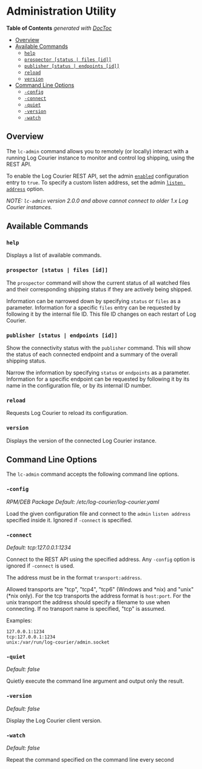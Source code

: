 # Administration Utility

<!-- START doctoc generated TOC please keep comment here to allow auto update -->
<!-- DON'T EDIT THIS SECTION, INSTEAD RE-RUN doctoc TO UPDATE -->
**Table of Contents**  *generated with [DocToc](https://github.com/thlorenz/doctoc)*

- [Overview](#overview)
- [Available Commands](#available-commands)
  - [`help`](#help)
  - [`prospector [status | files [id]]`](#prospector-status--files-id)
  - [`publisher [status | endpoints [id]]`](#publisher-status--endpoints-id)
  - [`reload`](#reload)
  - [`version`](#version)
- [Command Line Options](#command-line-options)
  - [`-config`](#-config)
  - [`-connect`](#-connect)
  - [`-quiet`](#-quiet)
  - [`-version`](#-version)
  - [`-watch`](#-watch)

<!-- END doctoc generated TOC please keep comment here to allow auto update -->

## Overview

The `lc-admin` command allows you to remotely (or locally) interact with a
running Log Courier instance to monitor and control log shipping, using the REST
API.

To enable the Log Courier REST API, set the admin
[`enabled`](Configuration.md#enabled) configuration entry to `true`. To specify
a custom listen address, set the admin
[`listen address`](Configuration.md#listen-address) option.

*NOTE: `lc-admin` version 2.0.0 and above  cannot connect to older 1.x Log
Courier instances.*

## Available Commands

### `help`

Displays a list of available commands.

### `prospector [status | files [id]]`

The `prospector` command will show the current status of all watched files and
their corresponding shipping status if they are actively being shipped.

Information can be narrowed down by specifying `status` or `files` as a
parameter. Information for a specific `files` entry can be requested by
following it by the internal file ID. This file ID changes on each restart of
Log Courier.

### `publisher [status | endpoints [id]]`

Show the connectivity status with the `publisher` command. This will show the
status of each connected endpoint and a summary of the overall shipping status.

Narrow the information by specifying `status` or `endpoints` as a parameter.
Information for a specific endpoint can be requested by following it by its
name in the configuration file, or by its internal ID number.

### `reload`

Requests Log Courier to reload its configuration.

### `version`

Displays the version of the connected Log Courier instance.

## Command Line Options

The `lc-admin` command accepts the following command line options.

### `-config`

*RPM/DEB Package Default: /etc/log-courier/log-courier.yaml*

Load the given configuration file and connect to the `admin` `listen address`
specified inside it. Ignored if `-connect` is specified.

### `-connect`

*Default: tcp:127.0.0.1:1234*

Connect to the REST API using the specified address. Any `-config` option is
ignored if `-connect` is used.

The address must be in the format `transport:address`.

Allowed transports are "tcp", "tcp4", "tcp6" (Windows and *nix) and "unix"
(*nix only). For the tcp transports the address format is `host:port`. For the
unix transport the address should specify a filename to use when connecting. If
no transport name is specified, "tcp" is assumed.

Examples:

    127.0.0.1:1234
    tcp:127.0.0.1:1234
    unix:/var/run/log-courier/admin.socket

### `-quiet`

*Default: false*

Quietly execute the command line argument and output only the result.

### `-version`

*Default: false*

Display the Log Courier client version.

### `-watch`

*Default: false*

Repeat the command specified on the command line every second

